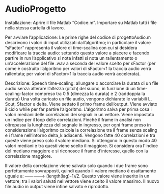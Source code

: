 # AudioProgetto
Installazione:
Aprire il file Matlab “Codice.m”.
Importare su Matlab tutti i file nella stessa cartella di lavoro.

Per avviare l’applicazione:
Le prime righe del codice di progettoAudio.m descrivono i valori di input utilizzati dall’algoritmo; in particolare il valore “sFactor” rappresenta il valore di time-scalina con cui si desidera modificare la traccia audio: settando questo valore a piacere e facendo partire in run l’applicativo si nota infatti si nota un rallentamento o un’accelerazione del file .wav a seconda del valore scelto per sFactor (per come è costruito l’algoritmo per valori di sFactor<1 la traccia audio verrà rallentata; per valori di sFactor>1 la traccia audio verrà accelerata).


Descrizione:
Speech time-scaling: allungare o accorciare la durata di un file audio senza alterare l’altezza (pitch) del suono, in funzione di un time-scaling-factor compreso tra 0.5 (dimezza la durata) e 2 (raddoppia la durata) 
Una volta caricato un file audio, vengono dichiarate le variabili L, Sout, Sfactor e delta.
Viene settato il primo frame dell’output.
Viene avviato il ciclo while per far partire l’algoritmo.
L’algoritmo salva per prima cosa i valori mediani delle correlazioni dei segnali in un vettore.
Viene impostato un indice per il loop delle correlazioni.
Finché il frame in analisi non oltrepassa la lunghezza del segnale in ingresso, per ogni frame preso in considerazione l’algoritmo calcola la correlazione tra il frame senza scaling e i frame nell’intorno delta_k adiacenti.
Vengono fatte 40 correlazioni e tra queste viene preso solo il valore mediano.
Si ottengono in questo modo 40 valori mediani e tra questi viene scelto il maggiore.
Si considera ora l'indice del mediano maggiore e si riconosce il frame d’interesse, quello con la correlazione maggiore.

Il valore della correlazione viene salvato solo quando i due frame sono perfettamente sovrapposti, quindi quando il valore mediano è esattamente uguale a:
—————> (length(lag)-1)/2.
Questo valore viene inserito in un vettore; tra i valori salvati nel vettore viene scelto il valore massimo.
Il nuovo file audio in output viene infine salvato e riprodotto.
